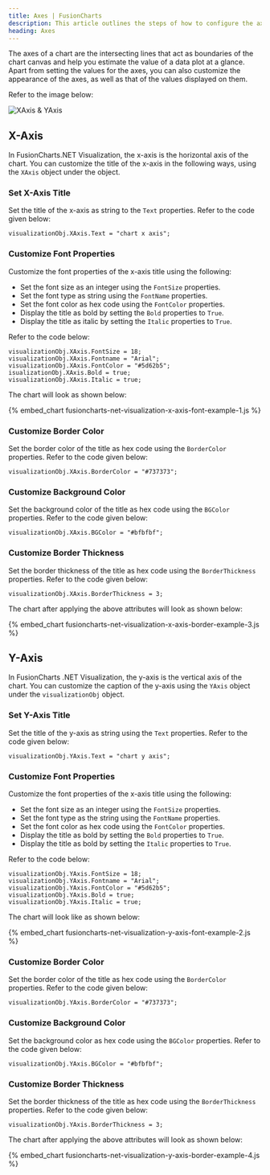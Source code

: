```yaml
---
title: Axes | FusionCharts
description: This article outlines the steps of how to configure the axes.
heading: Axes
---
```


The axes of a chart are the intersecting lines that act as boundaries of the chart canvas and help you estimate the value of a data plot at a glance. Apart from setting the values for the axes, you can also customize the appearance of the axes, as well as that of the values displayed on them.

Refer to the image below:

![XAxis & YAxis](/images/fusioncharts-net-axis.png)

## X-Axis

In FusionCharts.NET Visualization, the x-axis is the horizontal axis of the chart. You can customize the title of the x-axis in the following ways, using the `XAxis` object under the object.

### Set X-Axis Title

Set the title of the x-axis as string to the `Text` properties. Refer to the code given below:

```
visualizationObj.XAxis.Text = "chart x axis";
```

### Customize Font Properties

Customize the font properties of the x-axis title using the following:

* Set the font size as an integer using the `FontSize` properties.
* Set the font type as string using the `FontName` properties.
* Set the font color as hex code using the `FontColor` properties.
* Display the title as bold by setting the `Bold` properties to `True`.
* Display the title as italic by setting the `Italic` properties to `True`. 

Refer to the code below:

```
visualizationObj.XAxis.FontSize = 18;
visualizationObj.XAxis.Fontname = "Arial";
visualizationObj.XAxis.FontColor = "#5d62b5";
isualizationObj.XAxis.Bold = true;
visualizationObj.XAxis.Italic = true;
```

The chart will look as shown below:

{% embed_chart fusioncharts-net-visualization-x-axis-font-example-1.js %}

### Customize Border Color

Set the border color of the title as hex code using the `BorderColor` properties. Refer to the code given below:

```
visualizationObj.XAxis.BorderColor = "#737373";
```

### Customize Background Color

Set the background color of the title as hex code using the `BGColor` properties. Refer to the code given below:

```
visualizationObj.XAxis.BGColor = "#bfbfbf";
```

### Customize Border Thickness

Set the border thickness of the title as hex code using the `BorderThickness` properties. Refer to the code given below:

```
visualizationObj.XAxis.BorderThickness = 3;
```

The chart after applying the above attributes will look as shown below:

{% embed_chart fusioncharts-net-visualization-x-axis-border-example-3.js %}

## Y-Axis

In FusionCharts .NET Visualization, the y-axis is the vertical axis of the chart. You can customize the caption of the y-axis using the `YAxis` object under the `visualizationObj` object.

### Set Y-Axis Title

Set the title of the y-axis as string using the `Text` properties. Refer to the code given below:

```
visualizationObj.YAxis.Text = "chart y axis";
```

### Customize Font Properties

Customize the font properties of the x-axis title using the following:

* Set the font size as an integer using the `FontSize` properties.
* Set the font type as the string using the `FontName` properties.
* Set the font color as hex code using the `FontColor` properties.
* Display the title as bold by setting the `Bold` properties to `True`.
* Display the title as bold by setting the `Italic` properties to `True`. 

Refer to the code below:

```
visualizationObj.YAxis.FontSize = 18;
visualizationObj.YAxis.Fontname = "Arial";
visualizationObj.YAxis.FontColor = "#5d62b5";
visualizationObj.YAxis.Bold = true;
visualizationObj.YAxis.Italic = true;
```

The chart will look like as shown below:

{% embed_chart fusioncharts-net-visualization-y-axis-font-example-2.js %}

### Customize Border Color

Set the border color of the title as hex code using the `BorderColor` properties. Refer to the code given below:

```
visualizationObj.YAxis.BorderColor = "#737373";
```

### Customize Background Color

Set the background color as hex code using the `BGColor` properties. Refer to the code given below:

```
visualizationObj.YAxis.BGColor = "#bfbfbf";
```

### Customize Border Thickness

Set the border thickness of the title as hex code using the `BorderThickness` properties. Refer to the code given below:

```
visualizationObj.YAxis.BorderThickness = 3;
```

The chart after applying the above attributes will look as shown below:

{% embed_chart fusioncharts-net-visualization-y-axis-border-example-4.js %}

